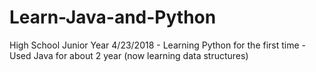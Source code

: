 # Learn-Java-and-Python
High School Junior Year
4/23/2018 - Learning Python for the first time
          - Used Java for about 2 year (now learning data structures)
